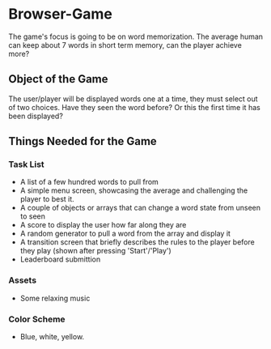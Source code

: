 # Browser-Game
The game's focus is going to be on word memorization. The average human can keep about 7 words in short term memory, can the player achieve more?

## Object of the Game
The user/player will be displayed words one at a time, they must select out of two choices. Have they seen the word before? Or this the first time it has been displayed?

## Things Needed for the Game

### Task List
- A list of a few hundred words to pull from
- A simple menu screen, showcasing the average and challenging the player to best it.
- A couple of objects or arrays that can change a word state from unseen to seen
- A score to display the user how far along they are
- A random generator to pull a word from the array and display it
- A transition screen that briefly describes the rules to the player before they play (shown after pressing 'Start'/'Play')
- Leaderboard submittion
### Assets
- Some relaxing music

### Color Scheme
- Blue, white, yellow.